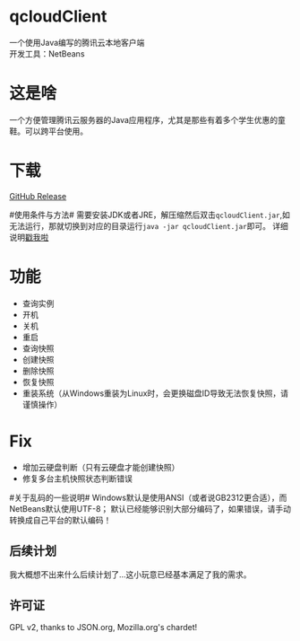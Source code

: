 # qcloudClient
一个使用Java编写的腾讯云本地客户端<br>
开发工具：NetBeans

# 这是啥 #
一个方便管理腾讯云服务器的Java应用程序，尤其是那些有着多个学生优惠的童鞋。可以跨平台使用。

# 下载 #
[GitHub Release](https://github.com/BennyThink/qcloudClient/releases "GitHub Release")

#使用条件与方法#
需要安装JDK或者JRE，解压缩然后双击`qcloudClient.jar`,如无法运行，那就切换到对应的目录运行`java -jar qcloudClient.jar`即可。
详细说明[戳我啦](https://www.bennythink.com/qclient.html "土豆不好吃")

# 功能 #
* 查询实例
* 开机
* 关机
* 重启
* 查询快照
* 创建快照
* 删除快照
* 恢复快照
* 重装系统（从Windows重装为Linux时，会更换磁盘ID导致无法恢复快照，请谨慎操作）

# Fix #
* 增加云硬盘判断（只有云硬盘才能创建快照）
* 修复多台主机快照状态判断错误

#关于乱码的一些说明#
Windows默认是使用ANSI（或者说GB2312更合适），而NetBeans默认使用UTF-8；
默认已经能够识别大部分编码了，如果错误，请手动转换成自己平台的默认编码！

## 后续计划 ##
我大概想不出来什么后续计划了...这小玩意已经基本满足了我的需求。

## 许可证 ##
GPL v2, thanks to JSON.org, Mozilla.org's chardet!
